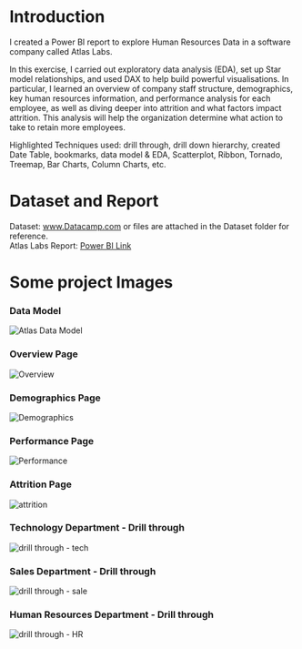 # Introduction #
I created a Power BI report to explore Human Resources Data in a software company called Atlas Labs.

In this exercise, I carried out exploratory data analysis (EDA), set up Star model relationships, and used DAX to help build powerful visualisations. In particular, I learned an overview of company staff structure, demographics, key human resources information, and performance analysis for each employee, as well as diving deeper into attrition and what factors impact attrition. This analysis will help the organization determine what action to take to retain more employees.

Highlighted Techniques used: drill through, drill down hierarchy, created Date Table, bookmarks, data model & EDA, Scatterplot, Ribbon, Tornado, Treemap, Bar Charts, Column Charts, etc.

# Dataset and Report #
Dataset: www.Datacamp.com or files are attached in the Dataset folder for reference. \
Atlas Labs Report: [Power BI Link](https://app.powerbi.com/links/YAMi8VF9Pe?ctid=6efd0f20-57c8-4447-b53f-00d4992ca50b&pbi_source=linkShare&bookmarkGuid=a21e3bdf-9a4d-445e-9bfd-0fa7bbbc6c10)

# Some project Images #
### Data Model ###
![Atlas Data Model](https://github.com/Thaophuongta/Portfolios/assets/149331018/437001fa-debd-43ca-9ea2-8ae209262b83)

### Overview Page ###
![Overview](https://github.com/Thaophuongta/Portfolios/assets/149331018/8c6f183f-10b6-4ad7-9097-a4423988d833)

### Demographics Page ###
![Demographics](https://github.com/Thaophuongta/Portfolios/assets/149331018/b324aecb-5ef9-4bf6-abeb-2270bf3f9a1c)

### Performance Page ###
![Performance](https://github.com/Thaophuongta/Portfolios/assets/149331018/02850f90-2799-4652-8672-d38c05b2f0fa)

### Attrition Page ###
![attrition](https://github.com/Thaophuongta/Portfolios/assets/149331018/a50db261-f4c3-4d98-992c-dfd052f183e5)

### Technology Department - Drill through ###
![drill through - tech](https://github.com/Thaophuongta/Portfolios/assets/149331018/4788170d-fc3b-435f-8ccd-edc2e67b409e)

### Sales Department - Drill through ###
![drill through - sale](https://github.com/Thaophuongta/Portfolios/assets/149331018/b3f36fd0-0568-4974-bd98-4dd619caf814)

### Human Resources Department - Drill through ###
![drill through - HR](https://github.com/Thaophuongta/Portfolios/assets/149331018/4bad2c83-7fd6-4bc3-bec0-64627f132548)
